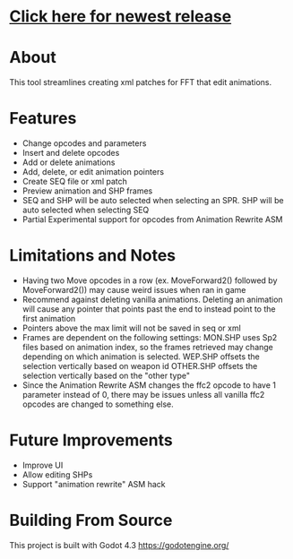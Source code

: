 # [Click here for newest release](https://github.com/mrgudenheim/FFTae/releases)

# About
This tool streamlines creating xml patches for FFT that edit animations.

# Features
- Change opcodes and parameters
- Insert and delete opcodes
- Add or delete animations
- Add, delete, or edit animation pointers
- Create SEQ file or xml patch
- Preview animation and SHP frames
- SEQ and SHP will be auto selected when selecting an SPR. SHP will be auto selected when selecting SEQ
- Partial Experimental support for opcodes from Animation Rewrite ASM

# Limitations and Notes
- Having two Move opcodes in a row (ex. MoveForward2() followed by MoveForward2()) may cause weird issues when ran in game
- Recommend against deleting vanilla animations. Deleting an animation will cause any pointer that points past the end to instead point to the first animation
- Pointers above the max limit will not be saved in seq or xml
- Frames are dependent on the following settings:
	MON.SHP uses Sp2 files based on animation index, so the frames retrieved may change depending on which animation is selected.
	WEP.SHP offsets the selection vertically based on weapon id
	OTHER.SHP offsets the selection vertically based on the "other type"
- Since the Animation Rewrite ASM changes the ffc2 opcode to have 1 parameter instead of 0, there may be issues unless all vanilla ffc2 opcodes are changed to something else.

# Future Improvements
- Improve UI
- Allow editing SHPs
- Support "animation rewrite" ASM hack

# Building From Source
This project is built with Godot 4.3 
https://godotengine.org/
